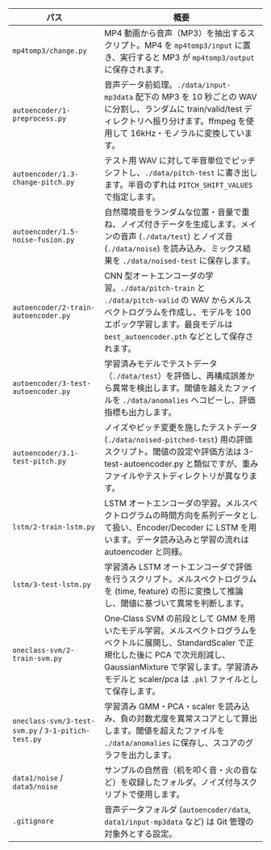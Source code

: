 | パス                                                  | 概要                                                                                                                                                          |
| --------------------------------------------------- | ----------------------------------------------------------------------------------------------------------------------------------------------------------- |
| `mp4tomp3/change.py`                                | MP4 動画から音声（MP3）を抽出するスクリプト。MP4 を `mp4tomp3/input` に置き、実行すると MP3 が `mp4tomp3/output` に保存されます。                                                                 |
| `autoencoder/1-preprocess.py`                       | 音声データ前処理。`./data/input-mp3data` 配下の MP3 を 10 秒ごとの WAV に分割し、ランダムに train/valid/test ディレクトリへ振り分けます。ffmpeg を使用して 16kHz・モノラルに変換しています。                            |
| `autoencoder/1.3-change-pitch.py`                   | テスト用 WAV に対して半音単位でピッチシフトし、`./data/pitch-test` に書き出します。半音のずれは `PITCH_SHIFT_VALUES` で指定します。                                                                   |
| `autoencoder/1.5-noise-fusion.py`                   | 自然環境音をランダムな位置・音量で重ね、ノイズ付きデータを生成します。メインの音声 (`./data/test`) とノイズ音 (`./data/noise`) を読み込み、ミックス結果を `./data/noised-test` に保存します。                                 |
| `autoencoder/2-train-autoencoder.py`                | CNN 型オートエンコーダの学習。`./data/pitch-train` と `./data/pitch-valid` の WAV からメルスペクトログラムを作成し、モデルを 100 エポック学習します。最良モデルは `best_autoencoder.pth` などとして保存されます。           |
| `autoencoder/3-test-autoencoder.py`                 | 学習済みモデルでテストデータ（`./data/test`）を評価し、再構成誤差から異常を検出します。閾値を越えたファイルを `./data/anomalies` へコピーし、評価指標も出力します。                                                          |
| `autoencoder/3.1-test-pitch.py`                     | ノイズやピッチ変更を施したテストデータ (`./data/noised-pitched-test`) 用の評価スクリプト。閾値の設定や評価方法は 3-test-autoencoder.py と類似ですが、重みファイルやテストディレクトリが異なります。                               |
| `lstm/2-train-lstm.py`                              | LSTM オートエンコーダの学習。メルスペクトログラムの時間方向を系列データとして扱い、Encoder/Decoder に LSTM を用います。データ読み込みと学習の流れは autoencoder と同様。                                                    |
| `lstm/3-test-lstm.py`                               | 学習済み LSTM オートエンコーダで評価を行うスクリプト。メルスペクトログラムを (time, feature) の形に変換して推論し、閾値に基づいて異常を判断します。                                                                       |
| `oneclass-svm/2-train-svm.py`                       | One‑Class SVM の前段として GMM を用いたモデル学習。メルスペクトログラムをベクトルに展開し、StandardScaler で正規化した後に PCA で次元削減し、GaussianMixture で学習します。学習済みモデルと scaler/pca は `.pkl` ファイルとして保存します。 |
| `oneclass-svm/3-test-svm.py` / `3-1-pitich-test.py` | 学習済み GMM・PCA・scaler を読み込み、負の対数尤度を異常スコアとして算出します。閾値を超えたファイルを `./data/anomalies` に保存し、スコアのグラフを出力します。                                                           |
| `data1/noise` / `data5/noise`                       | サンプルの自然音（机を叩く音・火の音など）を収録したフォルダ。ノイズ付与スクリプトで使用します。                                                                                                            |
| `.gitignore`                                        | 音声データフォルダ (`autoencoder/data`, `data1/input-mp3data` など) は Git 管理の対象外とする設定。                                                                                 |
